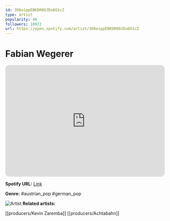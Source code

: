 ```yaml
---
id: 3O6oippEBKDR0OJDo6O1cZ
type: artist
popularity: 46
followers: 10972
url: https://open.spotify.com/artist/3O6oippEBKDR0OJDo6O1cZ
---
```

# Fabian Wegerer

<iframe style="border-radius:12px" src="https://open.spotify.com/embed/artist/3O6oippEBKDR0OJDo6O1cZ" width="100%" height="352" frameBorder="0" allowfullscreen="" allow="autoplay; clipboard-write; encrypted-media; fullscreen; picture-in-picture" loading="lazy"></iframe>

**Spotify URL:** [Link](https://open.spotify.com/artist/3O6oippEBKDR0OJDo6O1cZ)

**Genre:**  #austrian_pop #german_pop

![Artist](https://i.scdn.co/image/ab6761610000e5eb7532cf3f4c4593c9ea0e580a)
**Related artists:**

[[producers/Kevin Zaremba]]
[[producers/Achtabahn]]
